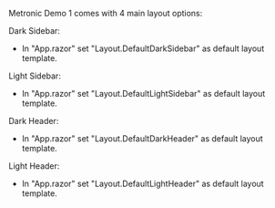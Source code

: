 Metronic Demo 1 comes with 4 main layout options:

Dark Sidebar:
- In "App.razor" set "Layout.DefaultDarkSidebar" as default layout template.

Light Sidebar:
- In "App.razor" set "Layout.DefaultLightSidebar" as default layout template.

Dark Header:
- In "App.razor" set "Layout.DefaultDarkHeader" as default layout template.

Light Header:
- In "App.razor" set "Layout.DefaultLightHeader" as default layout template.